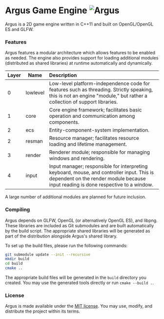 # Argus Game Engine ![Argus](https://github.com/caseif/Argus/workflows/Argus/badge.svg)

Argus is a 2D game engine written in C++11 and built on OpenGL/OpenGL ES and GLFW.

### Features

Argus features a modular architecture which allows features to be enabled as needed. The engine also provides support
for loading additional modules (distributed as shared libraries) at runtime automatically and dynamically.

| Layer | Name | Description |
| --- | --- | :-- |
| 0 | lowlevel | Low-level platform-independence code for features such as threading. Strictly speaking, this is not an engine "module," but rather a collection of support libraries. |
| 1 | core | Core engine framework; facilitates basic operation and communication among components. |
| 2 | ecs | Entity-component-system implementation. |
| 2 | resman | Resource manager; facilitates resource loading and lifetime management. |
| 3 | render | Renderer module; responsible for managing windows and rendering. |
| 4 | input | Input manager; responsible for interpreting keyboard, mouse, and controller input. This is dependent on the render module because input reading is done respective to a window. |

A large number of additional modules are planned for future inclusion.

### Compiling

Argus depends on GLFW, OpenGL (or alternatively OpenGL ES), and libpng. These libraries are included as Git submodules
and are built automatically by the build script. The appropriate shared libraries will be generated as part of the
distribution alongside Argus's shared library.

To set up the build files, please run the following commands:

```bash
git submodule update --init --recursive
mkdir build
cd build
cmake ..
```

The appropriate build files will be generated in the `build` directory you
created. You may use the generated tools directly or run `cmake --build .`.

### License

Argus is made available under the [MIT license](https://opensource.org/licenses/MIT). You may use, modify, and
distribute the project within its terms.
